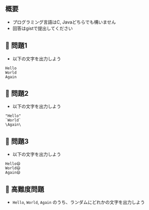 ## 概要

- プログラミング言語はC, Javaどちらでも構いません
- 回答はgistで提出してください

## :turtle: 問題1

- 以下の文字を出力しよう

```
Hello
World
Again
```

## :dog: 問題2

- 以下の文字を出力しよう

```
"Hello"
`World`
\Again\
```

## :bear: 問題3

- 以下の文字を出力しよう

```
Hello😄
World😄
Again😄
```

## :whale: 高難度問題

- `Hello`, `World`, `Again` のうち、ランダムにどれかの文字を出力しよう
